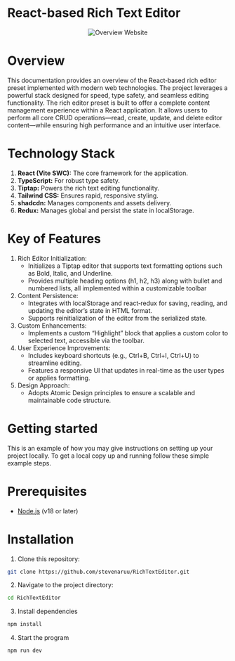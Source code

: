 # React-based Rich Text Editor

<div align="center">
  <img src="https://github.com/user-attachments/assets/f1dfff9c-97e4-4bd3-81ae-f6587345616d" alt="Overview Website">
</div>

# Overview
This documentation provides an overview of the React‑based rich editor preset implemented with modern web technologies. The project leverages a powerful stack designed for speed, type safety, and seamless editing functionality. The rich editor preset is built to offer a complete content management experience within a React application. It allows users to perform all core CRUD operations—read, create, update, and delete editor content—while ensuring high performance and an intuitive user interface.

# Technology Stack
1. **React (Vite SWC):** The core framework for the application.
3. **TypeScript:** For robust type safety.
4. **Tiptap:** Powers the rich text editing functionality. 
5. **Tailwind CSS:** Ensures rapid, responsive styling.
6. **shadcdn:** Manages components and assets delivery.
7. **Redux:** Manages global and persist the state in localStorage. 

# Key of Features
1. Rich Editor Initialization:
   - Initializes a Tiptap editor that supports text formatting options such as Bold, Italic, and Underline.
   - Provides multiple heading options (h1, h2, h3) along with bullet and numbered lists, all implemented within a customizable toolbar
2. Content Persistence:  
    - Integrates with localStorage and react‑redux for saving, reading, and updating the editor’s state in HTML format.  
    - Supports reinitialization of the editor from the serialized state.
3. Custom Enhancements:  
    - Implements a custom “Highlight” block that applies a custom color to selected text, accessible via the toolbar.
4. User Experience Improvements:  
    - Includes keyboard shortcuts (e.g., Ctrl+B, Ctrl+I, Ctrl+U) to streamline editing.  
    - Features a responsive UI that updates in real-time as the user types or applies formatting.
5. Design Approach:  
    - Adopts Atomic Design principles to ensure a scalable and maintainable code structure.

# Getting started
This is an example of how you may give instructions on setting up your project locally. To get a local copy up and running follow these simple example steps.

# Prerequisites
- [Node.js](https://nodejs.org/en/) (v18 or later)

# Installation
1. Clone this repository:
```bash
git clone https://github.com/stevenaruu/RichTextEditor.git
```

2. Navigate to the project directory:
```bash
cd RichTextEditor
```

3. Install dependencies
```bash
npm install
```

4. Start the program
```bash
npm run dev
```
